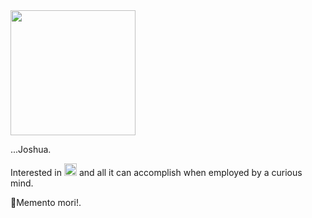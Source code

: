 
<img align="center" src="https://c.tenor.com/ch3vWUSkaiEAAAAM/eminem-hey.gif" width="200"/>


...Joshua. 

Interested in <img src="https://upload.wikimedia.org/wikipedia/commons/thumb/6/6a/JavaScript-logo.png/240px-JavaScript-logo.png" width="20px" height="20px">  and all it can accomplish when employed by a curious mind.

:pray:Memento mori!.

